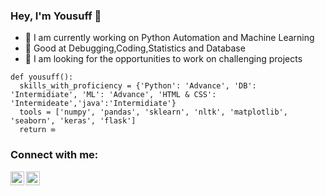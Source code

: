 ### Hey, I'm Yousuff 👋


- 🔭 I am currently working on Python Automation and Machine Learning
- 🌱 Good at Debugging,Coding,Statistics and Database
- 👯 I am looking for the opportunities to work on challenging projects

```
def yousuff():
  skills_with_proficiency = {'Python': 'Advance', 'DB': 'Intermidiate', 'ML': 'Advance', 'HTML & CSS': 'Intermideate','java':'Intermidiate'}
  tools = ['numpy', 'pandas', 'sklearn', 'nltk', 'matplotlib', 'seaborn', 'keras', 'flask']
  return ∞
```

### Connect with me:

[<img align="left" alt="codeSTACKr | LinkedIn" width="22px" src="https://cdn.jsdelivr.net/npm/simple-icons@v3/icons/linkedin.svg" />][linkedin]
[<img align="left" alt="codeSTACKr | Instagram" width="22px" src="https://cdn.jsdelivr.net/npm/simple-icons@v3/icons/instagram.svg" />][instagram]

<br />

[instagram]: https://www.instagram.com/mohamed.yousuff.23/
[linkedin]: https://www.linkedin.com/in/mohamed-yousuff-n-667627b4/



